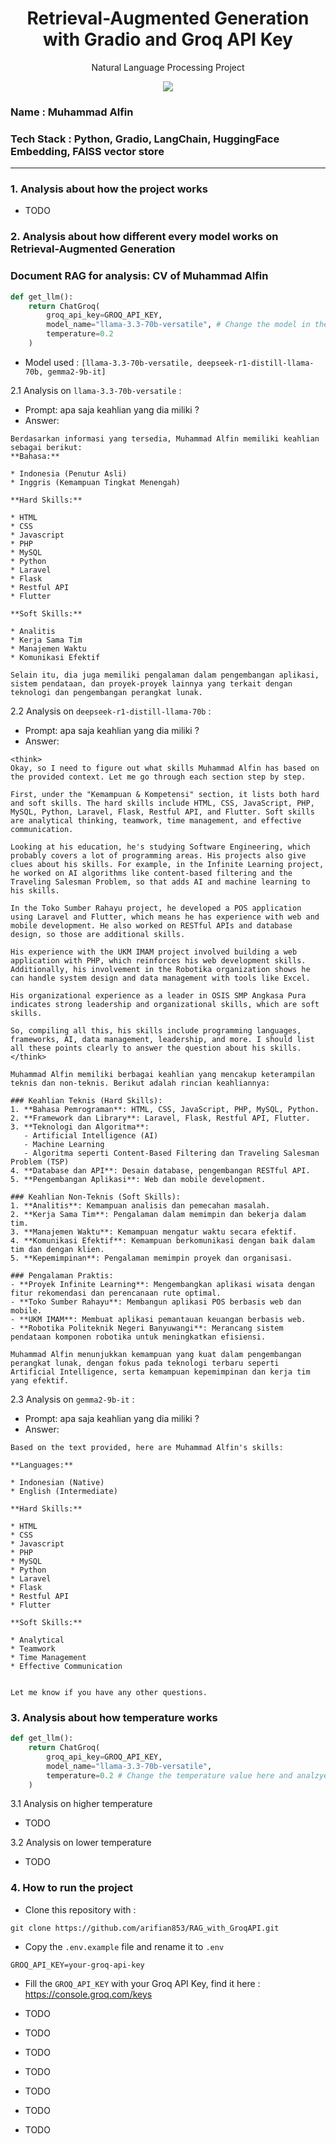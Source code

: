 <h1 align="center"> Retrieval-Augmented Generation with Gradio and Groq API Key</h1>
<p align="center"> Natural Language Processing Project</p>

<div align="center">

<img src="https://img.shields.io/badge/python-3670A0?style=for-the-badge&logo=python&logoColor=ffdd54">

</div>

### Name : Muhammad Alfin
### Tech Stack : Python, Gradio, LangChain, HuggingFace Embedding, FAISS vector store

---

### 1. Analysis about how the project works
- TODO

### 2. Analysis about how different every model works on Retrieval-Augmented Generation
###    Document RAG for analysis: CV of Muhammad Alfin 
```python
def get_llm():
    return ChatGroq(
        groq_api_key=GROQ_API_KEY,
        model_name="llama-3.3-70b-versatile", # Change the model in the code
        temperature=0.2
    )
```
- Model used : ```[llama-3.3-70b-versatile, deepseek-r1-distill-llama-70b, gemma2-9b-it]```

2.1 Analysis on ```llama-3.3-70b-versatile``` : 
- Prompt: apa saja keahlian yang dia miliki ?
- Answer:
```
Berdasarkan informasi yang tersedia, Muhammad Alfin memiliki keahlian sebagai berikut:
**Bahasa:**

* Indonesia (Penutur Asli)
* Inggris (Kemampuan Tingkat Menengah)

**Hard Skills:**

* HTML
* CSS
* Javascript
* PHP
* MySQL
* Python
* Laravel
* Flask
* Restful API
* Flutter

**Soft Skills:**

* Analitis
* Kerja Sama Tim
* Manajemen Waktu
* Komunikasi Efektif

Selain itu, dia juga memiliki pengalaman dalam pengembangan aplikasi, sistem pendataan, dan proyek-proyek lainnya yang terkait dengan teknologi dan pengembangan perangkat lunak.
```
2.2 Analysis on ```deepseek-r1-distill-llama-70b``` : 
- Prompt: apa saja keahlian yang dia miliki ?
- Answer:
```
<think>
Okay, so I need to figure out what skills Muhammad Alfin has based on the provided context. Let me go through each section step by step.

First, under the "Kemampuan & Kompetensi" section, it lists both hard and soft skills. The hard skills include HTML, CSS, JavaScript, PHP, MySQL, Python, Laravel, Flask, Restful API, and Flutter. Soft skills are analytical thinking, teamwork, time management, and effective communication.

Looking at his education, he's studying Software Engineering, which probably covers a lot of programming areas. His projects also give clues about his skills. For example, in the Infinite Learning project, he worked on AI algorithms like content-based filtering and the Traveling Salesman Problem, so that adds AI and machine learning to his skills.

In the Toko Sumber Rahayu project, he developed a POS application using Laravel and Flutter, which means he has experience with web and mobile development. He also worked on RESTful APIs and database design, so those are additional skills.

His experience with the UKM IMAM project involved building a web application with PHP, which reinforces his web development skills. Additionally, his involvement in the Robotika organization shows he can handle system design and data management with tools like Excel.

His organizational experience as a leader in OSIS SMP Angkasa Pura indicates strong leadership and organizational skills, which are soft skills.

So, compiling all this, his skills include programming languages, frameworks, AI, data management, leadership, and more. I should list all these points clearly to answer the question about his skills.
</think>

Muhammad Alfin memiliki berbagai keahlian yang mencakup keterampilan teknis dan non-teknis. Berikut adalah rincian keahliannya:

### Keahlian Teknis (Hard Skills):
1. **Bahasa Pemrograman**: HTML, CSS, JavaScript, PHP, MySQL, Python.
2. **Framework dan Library**: Laravel, Flask, Restful API, Flutter.
3. **Teknologi dan Algoritma**: 
   - Artificial Intelligence (AI)
   - Machine Learning
   - Algoritma seperti Content-Based Filtering dan Traveling Salesman Problem (TSP)
4. **Database dan API**: Desain database, pengembangan RESTful API.
5. **Pengembangan Aplikasi**: Web dan mobile development.

### Keahlian Non-Teknis (Soft Skills):
1. **Analitis**: Kemampuan analisis dan pemecahan masalah.
2. **Kerja Sama Tim**: Pengalaman dalam memimpin dan bekerja dalam tim.
3. **Manajemen Waktu**: Kemampuan mengatur waktu secara efektif.
4. **Komunikasi Efektif**: Kemampuan berkomunikasi dengan baik dalam tim dan dengan klien.
5. **Kepemimpinan**: Pengalaman memimpin proyek dan organisasi.

### Pengalaman Praktis:
- **Proyek Infinite Learning**: Mengembangkan aplikasi wisata dengan fitur rekomendasi dan perencanaan rute optimal.
- **Toko Sumber Rahayu**: Membangun aplikasi POS berbasis web dan mobile.
- **UKM IMAM**: Membuat aplikasi pemantauan keuangan berbasis web.
- **Robotika Politeknik Negeri Banyuwangi**: Merancang sistem pendataan komponen robotika untuk meningkatkan efisiensi.

Muhammad Alfin menunjukkan kemampuan yang kuat dalam pengembangan perangkat lunak, dengan fokus pada teknologi terbaru seperti Artificial Intelligence, serta kemampuan kepemimpinan dan kerja tim yang efektif. 
```
2.3 Analysis on ```gemma2-9b-it``` : 
- Prompt: apa saja keahlian yang dia miliki ?
- Answer:
```
Based on the text provided, here are Muhammad Alfin's skills:

**Languages:**

* Indonesian (Native)
* English (Intermediate)

**Hard Skills:**

* HTML
* CSS
* Javascript
* PHP
* MySQL
* Python
* Laravel
* Flask
* Restful API
* Flutter

**Soft Skills:**

* Analytical
* Teamwork
* Time Management
* Effective Communication 


Let me know if you have any other questions. 
```
### 3. Analysis about how temperature works

```python
def get_llm():
    return ChatGroq(
        groq_api_key=GROQ_API_KEY,
        model_name="llama-3.3-70b-versatile",
        temperature=0.2 # Change the temperature value here and analzye
    )
```

3.1 Analysis on higher temperature 
- TODO

3.2 Analysis on lower temperature
- TODO

### 4. How to run the project

- Clone this repository with : 

```git
git clone https://github.com/arifian853/RAG_with_GroqAPI.git
```

- Copy the ```.env.example``` file and rename it to ```.env```

```
GROQ_API_KEY=your-groq-api-key
```

- Fill the ```GROQ_API_KEY``` with your Groq API Key, find it here : https://console.groq.com/keys

- TODO
- TODO
- TODO
- TODO
- TODO
- TODO
- TODO
